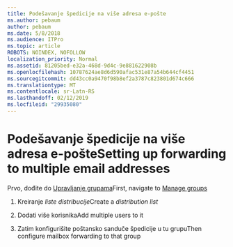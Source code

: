 ```yaml
---
title: Podešavanje špedicije na više adresa e-pošte
ms.author: pebaum
author: pebaum
ms.date: 5/8/2018
ms.audience: ITPro
ms.topic: article
ROBOTS: NOINDEX, NOFOLLOW
localization_priority: Normal
ms.assetid: 81205bed-e32a-468d-9d4c-9e881622908b
ms.openlocfilehash: 10787624ae8d6d590afac531e87a54b644cf4451
ms.sourcegitcommit: dd43cc0a9470f98b8ef2a3787c823801d674c666
ms.translationtype: MT
ms.contentlocale: sr-Latn-RS
ms.lasthandoff: 02/12/2019
ms.locfileid: "29935080"
---
```

# <a name="setting-up-forwarding-to-multiple-email-addresses"></a><span data-ttu-id="63f27-102">Podešavanje špedicije na više adresa e-pošte</span><span class="sxs-lookup"><span data-stu-id="63f27-102">Setting up forwarding to multiple email addresses</span></span>

<span data-ttu-id="63f27-103">Prvo, dođite do [Upravljanje grupama](https://portal.office.com/adminportal/home#/groups)</span><span class="sxs-lookup"><span data-stu-id="63f27-103">First, navigate to [Manage groups](https://portal.office.com/adminportal/home#/groups)</span></span>
  
1. <span data-ttu-id="63f27-104">Kreiranje *liste distribucije*</span><span class="sxs-lookup"><span data-stu-id="63f27-104">Create a  *distribution list*</span></span> 
    
2. <span data-ttu-id="63f27-105">Dodati više korisnika</span><span class="sxs-lookup"><span data-stu-id="63f27-105">Add multiple users to it</span></span>
    
3. <span data-ttu-id="63f27-106">Zatim konfigurišite poštansko sanduče špedicije u tu grupu</span><span class="sxs-lookup"><span data-stu-id="63f27-106">Then configure mailbox forwarding to that group</span></span>
    

